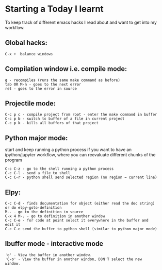 # Starting a Today I learnt 

To keep track of different emacs hacks I read about and want to get into my workflow.

## Global hacks:
    C-x +  balance windows 

## Compilation window i.e. compile mode: 
    g - recompiles (runs the same make command as before)
    tab OR M-n - goes to the next error
    ret - goes to the error in source


## Projectile mode:
    C-c p c - compile project from root - enter the make command in buffer
    C-c p b - switch to buffer of a file in current project
    C-c p k - kills all buffers of that project
 
## Python major mode:
start and keep running a python process if you want to have an ipython/jupyter workflow, where you can reevaluate different chunks of the program

    C-c C-z - go to the shell running a python process
    C-c C-l - send a file to shell 
    C-c C-r - python shell send selected region (no region = current line)

## Elpy:
    C-c C-d - finds documentation for object (either read the doc string) or do elpy-goto-definition
    M-. - go to the definition in source
    C-x 4 M-. - go to definition in another window
    C-c C-e - for code at point select it everywhere in the buffer and edit it
    C-c C-c send the buffer to python shell (similar to python major mode)

## Ibuffer mode - interactive mode

    'o' - View the buffer in another window.
    'C-o' - View the buffer in another windon, DON'T select the new window.
